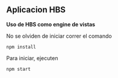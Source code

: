 ## Aplicacion HBS

**Uso de HBS como engine de vistas**

No se olviden de iniciar correr el comando

```npm install```

Para iniciar, ejecuten

```npm start```